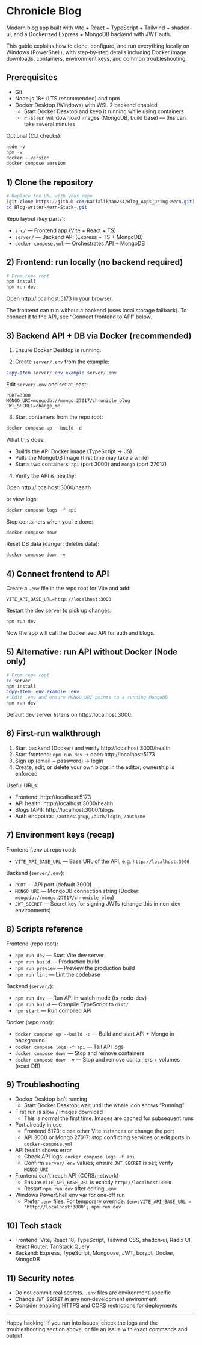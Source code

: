 # Chronicle Blog

Modern blog app built with Vite + React + TypeScript + Tailwind + shadcn-ui, and a Dockerized Express + MongoDB backend with JWT auth.

This guide explains how to clone, configure, and run everything locally on Windows (PowerShell), with step‑by‑step details including Docker image downloads, containers, environment keys, and common troubleshooting.

## Prerequisites

- Git
- Node.js 18+ (LTS recommended) and npm
- Docker Desktop (Windows) with WSL 2 backend enabled
  - Start Docker Desktop and keep it running while using containers
  - First run will download images (MongoDB, build base) — this can take several minutes

Optional (CLI checks):

```powershell
node -v
npm -v
docker --version
docker compose version
```

## 1) Clone the repository

```powershell
# Replace the URL with your repo
[git clone https://github.com/Kaifalikhan2k4/Blog_Apps_using-Mern.git]
cd Blog-writer-Mern-Stack-.git
```

Repo layout (key parts):

- `src/` — Frontend app (Vite + React + TS)
- `server/` — Backend API (Express + TS + MongoDB)
- `docker-compose.yml` — Orchestrates API + MongoDB

## 2) Frontend: run locally (no backend required)

```powershell
# From repo root
npm install
npm run dev
```

Open http://localhost:5173 in your browser.

The frontend can run without a backend (uses local storage fallback). To connect it to the API, see “Connect frontend to API” below.

## 3) Backend API + DB via Docker (recommended)

1. Ensure Docker Desktop is running.

2. Create `server/.env` from the example:

```powershell
Copy-Item server/.env.example server/.env
```

Edit `server/.env` and set at least:

```env
PORT=3000
MONGO_URI=mongodb://mongo:27017/chronicle_blog
JWT_SECRET=change_me
```

3. Start containers from the repo root:

```powershell
docker compose up --build -d
```

What this does:

- Builds the API Docker image (TypeScript → JS)
- Pulls the MongoDB image (first time may take a while)
- Starts two containers: `api` (port 3000) and `mongo` (port 27017)

4. Verify the API is healthy:

Open http://localhost:3000/health

or view logs:

```powershell
docker compose logs -f api
```

Stop containers when you’re done:

```powershell
docker compose down
```

Reset DB data (danger: deletes data):

```powershell
docker compose down -v
```

## 4) Connect frontend to API

Create a `.env` file in the repo root for Vite and add:

```env
VITE_API_BASE_URL=http://localhost:3000
```

Restart the dev server to pick up changes:

```powershell
npm run dev
```

Now the app will call the Dockerized API for auth and blogs.

## 5) Alternative: run API without Docker (Node only)

```powershell
# From repo root
cd server
npm install
Copy-Item .env.example .env
# Edit .env and ensure MONGO_URI points to a running MongoDB
npm run dev
```

Default dev server listens on http://localhost:3000.

## 6) First‑run walkthrough

1. Start backend (Docker) and verify http://localhost:3000/health
2. Start frontend: `npm run dev` → open http://localhost:5173
3. Sign up (email + password) → login
4. Create, edit, or delete your own blogs in the editor; ownership is enforced

Useful URLs:

- Frontend: http://localhost:5173
- API health: http://localhost:3000/health
- Blogs (API): http://localhost:3000/blogs
- Auth endpoints: `/auth/signup`, `/auth/login`, `/auth/me`

## 7) Environment keys (recap)

Frontend (.env at repo root):

- `VITE_API_BASE_URL` — Base URL of the API, e.g. `http://localhost:3000`

Backend (`server/.env`):

- `PORT` — API port (default 3000)
- `MONGO_URI` — MongoDB connection string (Docker: `mongodb://mongo:27017/chronicle_blog`)
- `JWT_SECRET` — Secret key for signing JWTs (change this in non-dev environments)

## 8) Scripts reference

Frontend (repo root):

- `npm run dev` — Start Vite dev server
- `npm run build` — Production build
- `npm run preview` — Preview the production build
- `npm run lint` — Lint the codebase

Backend (`server/`):

- `npm run dev` — Run API in watch mode (ts-node-dev)
- `npm run build` — Compile TypeScript to `dist/`
- `npm start` — Run compiled API

Docker (repo root):

- `docker compose up --build -d` — Build and start API + Mongo in background
- `docker compose logs -f api` — Tail API logs
- `docker compose down` — Stop and remove containers
- `docker compose down -v` — Stop and remove containers + volumes (reset DB)

## 9) Troubleshooting

- Docker Desktop isn’t running
  - Start Docker Desktop; wait until the whale icon shows “Running”
- First run is slow / images download
  - This is normal the first time. Images are cached for subsequent runs
- Port already in use
  - Frontend 5173: close other Vite instances or change the port
  - API 3000 or Mongo 27017: stop conflicting services or edit ports in `docker-compose.yml`
- API health shows error
  - Check API logs: `docker compose logs -f api`
  - Confirm `server/.env` values; ensure `JWT_SECRET` is set; verify `MONGO_URI`
- Frontend can’t reach API (CORS/network)
  - Ensure `VITE_API_BASE_URL` is exactly `http://localhost:3000`
  - Restart `npm run dev` after editing `.env`
- Windows PowerShell env var for one‑off run
  - Prefer `.env` files. For temporary override: `$env:VITE_API_BASE_URL = 'http://localhost:3000'; npm run dev`

## 10) Tech stack

- Frontend: Vite, React 18, TypeScript, Tailwind CSS, shadcn‑ui, Radix UI, React Router, TanStack Query
- Backend: Express, TypeScript, Mongoose, JWT, bcrypt, Docker, MongoDB

## 11) Security notes

- Do not commit real secrets. `.env` files are environment‑specific
- Change `JWT_SECRET` in any non‑development environment
- Consider enabling HTTPS and CORS restrictions for deployments

---

Happy hacking! If you run into issues, check the logs and the troubleshooting section above, or file an issue with exact commands and output.
